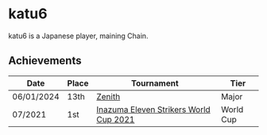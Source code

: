 # katu6

katu6 is a Japanese player, maining Chain.

## Achievements

| Date | Place | Tournament | Tier |
| - | - | - | - |
| 06/01/2024 | 13th | [Zenith](../../tournaments/misc/zenith.md) | Major |
| 07/2021 | 1st | [Inazuma Eleven Strikers World Cup 2021](../tournaments/worldcup21.md) | World Cup |
